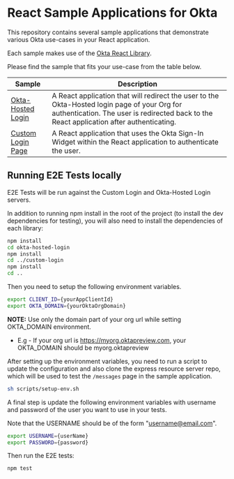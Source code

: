 # React Sample Applications for Okta

This repository contains several sample applications that demonstrate various Okta use-cases in your React application.

Each sample makes use of the [Okta React Library][].

Please find the sample that fits your use-case from the table below.

| Sample | Description |
|--------|-------------|
| [Okta-Hosted Login](/okta-hosted-login) | A React application that will redirect the user to the Okta-Hosted login page of your Org for authentication.  The user is redirected back to the React application after authenticating. |
| [Custom Login Page](/custom-login) | A React application that uses the Okta Sign-In Widget within the React application to authenticate the user. |


[Okta React Library]: https://github.com/okta/okta-oidc-js/tree/master/packages/okta-react

## Running E2E Tests locally

E2E Tests will be run against the Custom Login and Okta-Hosted Login servers.

In addition to running npm install in the root of the project (to install the dev dependencies for testing), you will also need to install the dependencies of each library:

```bash
npm install
cd okta-hosted-login
npm install
cd ../custom-login
npm install
cd ..
```
Then you need to setup the following environment variables.

```bash
export CLIENT_ID={yourAppClientId}
export OKTA_DOMAIN={yourOktaOrgDomain}
```

**NOTE:** Use only the domain part of your org url while setting OKTA_DOMAIN environment.

* E.g - If your org url is https://myorg.oktapreview.com, your OKTA_DOMAIN should be myorg.oktapreview

After setting up the environment variables, you need to run a script to update the configuration and also clone the express resource server repo, which will be used to test the `/messages` page in the sample application.

```bash
sh scripts/setup-env.sh
```
A final step is update the following environment variables with username and password of the user you want to use in your tests.

Note that the USERNAME should be of the form "username@email.com".

```bash
export USERNAME={userName}
export PASSWORD={password}
```

Then run the E2E tests:

```bash
npm test
```
